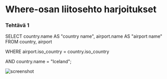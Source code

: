 # Where-osan liitosehto harjoitukset

### Tehtävä 1

SELECT country.name AS "country name", airport.name AS "airport name" FROM country, airport

WHERE airport.iso_country = country.iso_country 

AND country.name = "Iceland";

![screenshot](https://i.imgur.com/ahaeLkc.png)
